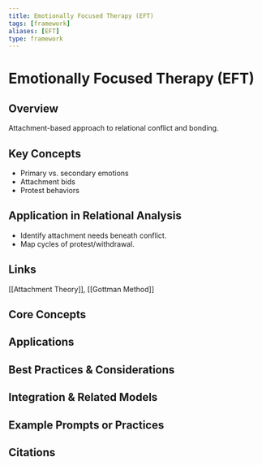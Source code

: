 ```yaml
---
title: Emotionally Focused Therapy (EFT)
tags: [framework]
aliases: [EFT]
type: framework
---
```


<!-- @format -->

# Emotionally Focused Therapy (EFT)

## Overview

Attachment-based approach to relational conflict and bonding.

## Key Concepts

- Primary vs. secondary emotions
- Attachment bids
- Protest behaviors

## Application in Relational Analysis

- Identify attachment needs beneath conflict.
- Map cycles of protest/withdrawal.

## Links

[[Attachment Theory]], [[Gottman Method]]


## Core Concepts


## Applications


## Best Practices & Considerations


## Integration & Related Models


## Example Prompts or Practices


## Citations
